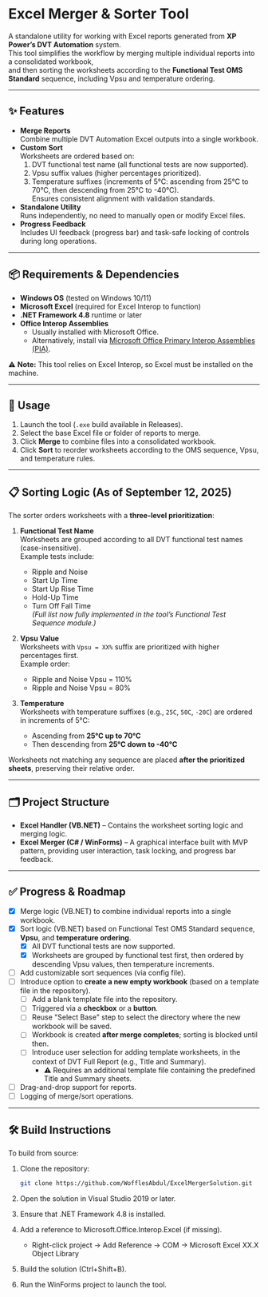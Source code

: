 # Excel Merger & Sorter Tool

A standalone utility for working with Excel reports generated from **XP Power’s DVT Automation** system.  
This tool simplifies the workflow by merging multiple individual reports into a consolidated workbook,  
and then sorting the worksheets according to the **Functional Test OMS Standard** sequence, including Vpsu and temperature ordering.

---

## ✨ Features
- **Merge Reports**  
  Combine multiple DVT Automation Excel outputs into a single workbook.
- **Custom Sort**  
  Worksheets are ordered based on:
  1. DVT functional test name (all functional tests are now supported).  
  2. Vpsu suffix values (higher percentages prioritized).  
  3. Temperature suffixes (increments of 5°C: ascending from 25°C to 70°C, then descending from 25°C to -40°C).  
  Ensures consistent alignment with validation standards.
- **Standalone Utility**  
  Runs independently, no need to manually open or modify Excel files.
- **Progress Feedback**  
  Includes UI feedback (progress bar) and task-safe locking of controls during long operations.

---

## 📦 Requirements & Dependencies
- **Windows OS** (tested on Windows 10/11)  
- **Microsoft Excel** (required for Excel Interop to function)  
- **.NET Framework 4.8** runtime or later  
- **Office Interop Assemblies**  
  - Usually installed with Microsoft Office.  
  - Alternatively, install via [Microsoft Office Primary Interop Assemblies (PIA)](https://learn.microsoft.com/en-us/visualstudio/vsto/installing-office-primary-interop-assemblies).  

⚠️ **Note:** This tool relies on Excel Interop, so Excel must be installed on the machine.  

---

## 🔧 Usage
1. Launch the tool (`.exe` build available in Releases).  
2. Select the base Excel file or folder of reports to merge.  
3. Click **Merge** to combine files into a consolidated workbook.  
4. Click **Sort** to reorder worksheets according to the OMS sequence, Vpsu, and temperature rules.

---

## 📋 Sorting Logic (As of September 12, 2025)

The sorter orders worksheets with a **three-level prioritization**:

1. **Functional Test Name**  
   Worksheets are grouped according to all DVT functional test names (case-insensitive).  
   Example tests include:  
   - Ripple and Noise  
   - Start Up Time  
   - Start Up Rise Time  
   - Hold-Up Time  
   - Turn Off Fall Time  
   *(Full list now fully implemented in the tool’s Functional Test Sequence module.)*

2. **Vpsu Value**  
   Worksheets with `Vpsu = XX%` suffix are prioritized with higher percentages first.  
   Example order:  
   - Ripple and Noise Vpsu = 110%  
   - Ripple and Noise Vpsu = 80%  

3. **Temperature**  
   Worksheets with temperature suffixes (e.g., `25C`, `50C`, `-20C`) are ordered in increments of 5°C:  
   - Ascending from **25°C up to 70°C**  
   - Then descending from **25°C down to -40°C**  

Worksheets not matching any sequence are placed **after the prioritized sheets**, preserving their relative order.

---

## 🗂️ Project Structure
- **Excel Handler (VB.NET)** – Contains the worksheet sorting logic and merging logic.  
- **Excel Merger (C# / WinForms)** – A graphical interface built with MVP pattern, providing user interaction, task locking, and progress bar feedback.  

---

## ✅ Progress & Roadmap

- [x] Merge logic (VB.NET) to combine individual reports into a single workbook.  
- [x] Sort logic (VB.NET) based on Functional Test OMS Standard sequence, **Vpsu**, and **temperature ordering**.  
  - [x] All DVT functional tests are now supported.  
  - [x] Worksheets are grouped by functional test first, then ordered by descending Vpsu values, then temperature increments.  
- [ ] Add customizable sort sequences (via config file).  
- [ ] Introduce option to **create a new empty workbook** (based on a template file in the repository).  
  - [ ] Add a blank template file into the repository.  
  - [ ] Triggered via a **checkbox** or a **button**.  
  - [ ] Reuse "Select Base" step to select the directory where the new workbook will be saved.  
  - [ ] Workbook is created **after merge completes**; sorting is blocked until then.  
  - [ ] Introduce user selection for adding template worksheets, in the context of DVT Full Report (e.g., Title and Summary).  
    - ⚠️ Requires an additional template file containing the predefined Title and Summary sheets.
- [ ] Drag-and-drop support for reports.  
- [ ] Logging of merge/sort operations.  

---

## 🛠️ Build Instructions
To build from source:

1. Clone the repository:  
   ```bash
   git clone https://github.com/WofflesAbdul/ExcelMergerSolution.git
   ```

2. Open the solution in Visual Studio 2019 or later.
3. Ensure that .NET Framework 4.8 is installed.
4. Add a reference to Microsoft.Office.Interop.Excel (if missing).  
   - Right-click project → Add Reference → COM → Microsoft Excel XX.X Object Library
5. Build the solution (Ctrl+Shift+B).
6. Run the WinForms project to launch the tool.
